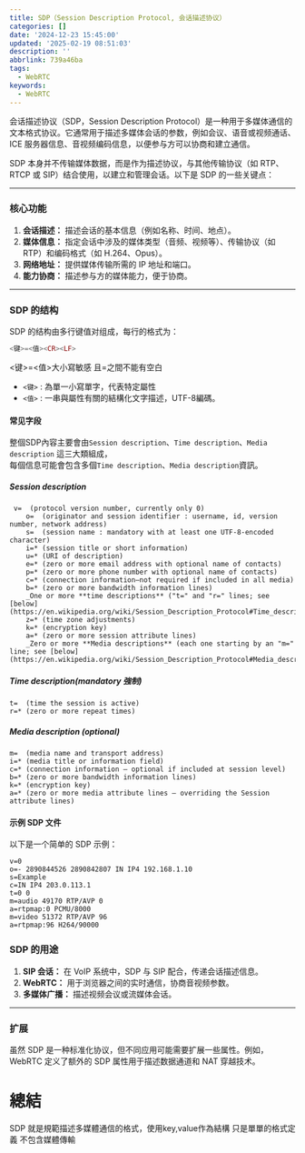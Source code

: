 ```yaml
---
title: SDP（Session Description Protocol, 会话描述协议）
categories: []
date: '2024-12-23 15:45:00'
updated: '2025-02-19 08:51:03'
description: ''
abbrlink: 739a46ba
tags:
  - WebRTC
keywords:
  - WebRTC
---
```

会话描述协议（SDP，Session Description Protocol）是一种用于多媒体通信的文本格式协议。它通常用于描述多媒体会话的参数，例如会议、语音或视频通话、ICE 服务器信息、音视频编码信息，以便参与方可以协商和建立通信。

SDP 本身并不传输媒体数据，而是作为描述协议，与其他传输协议（如 RTP、RTCP 或 SIP）结合使用，以建立和管理会话。以下是 SDP 的一些关键点：
 <!-- more -->
 
---

### **核心功能**

1. **会话描述：** 描述会话的基本信息（例如名称、时间、地点）。
2. **媒体信息：** 指定会话中涉及的媒体类型（音频、视频等）、传输协议（如 RTP）和编码格式（如 H.264、Opus）。
3. **网络地址：** 提供媒体传输所需的 IP 地址和端口。
4. **能力协商：** 描述参与方的媒体能力，便于协商。

---

### **SDP 的结构**

SDP 的结构由多行键值对组成，每行的格式为：
```php
<键>=<值><CR><LF>
```
<键>=<值>大小寫敏感 且=之間不能有空白
- `<键>` : 為單一小寫單字，代表特定屬性
- `<值>` : 一串與屬性有關的結構化文字描述，UTF-8編碼。
#### **常见字段**
整個SDP內容主要會由`Session description`、`Time description`、`Media description` 這三大類組成，  
每個信息可能會包含多個`Time description`、`Media description`資訊。
##### Session description
```
 v=  (protocol version number, currently only 0)
    o=  (originator and session identifier : username, id, version number, network address)
    s=  (session name : mandatory with at least one UTF-8-encoded character)
    i=* (session title or short information)
    u=* (URI of description)
    e=* (zero or more email address with optional name of contacts)
    p=* (zero or more phone number with optional name of contacts)
    c=* (connection information—not required if included in all media)
    b=* (zero or more bandwidth information lines)
    _One or more **time descriptions** ("t=" and "r=" lines; see [below](https://en.wikipedia.org/wiki/Session_Description_Protocol#Time_description))_
    z=* (time zone adjustments)
    k=* (encryption key)
    a=* (zero or more session attribute lines)
    _Zero or more **Media descriptions** (each one starting by an "m=" line; see [below](https://en.wikipedia.org/wiki/Session_Description_Protocol#Media_description))_
```
##### Time description(mandatory 強制)
```
t=  (time the session is active)
r=* (zero or more repeat times)
```
##### Media description (optional)
```
m=  (media name and transport address)
i=* (media title or information field)
c=* (connection information — optional if included at session level)
b=* (zero or more bandwidth information lines)
k=* (encryption key)
a=* (zero or more media attribute lines — overriding the Session attribute lines)
```
#### **示例 SDP 文件**

以下是一个简单的 SDP 示例：
```
v=0
o=- 2890844526 2890842807 IN IP4 192.168.1.10
s=Example
c=IN IP4 203.0.113.1
t=0 0
m=audio 49170 RTP/AVP 0
a=rtpmap:0 PCMU/8000
m=video 51372 RTP/AVP 96
a=rtpmap:96 H264/90000
```
### **SDP 的用途**
1. **SIP 会话：** 在 VoIP 系统中，SDP 与 SIP 配合，传递会话描述信息。
2. **WebRTC：** 用于浏览器之间的实时通信，协商音视频参数。
3. **多媒体广播：** 描述视频会议或流媒体会话。

---
### **扩展**

虽然 SDP 是一种标准化协议，但不同应用可能需要扩展一些属性。例如，WebRTC 定义了额外的 SDP 属性用于描述数据通道和 NAT 穿越技术。

# 總結
SDP 就是規範描述多媒體通信的格式，使用key,value作為結構
只是單單的格式定義 不包含媒體傳輸